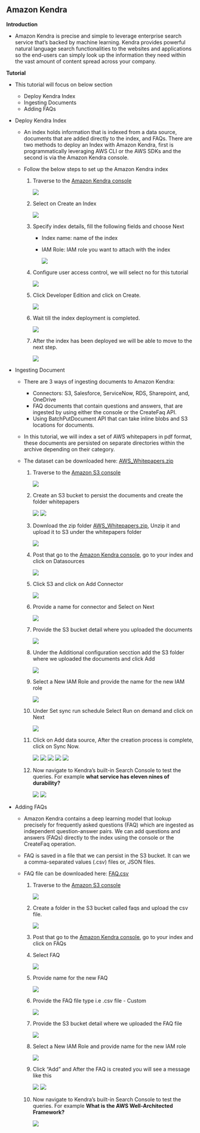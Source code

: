 ## Amazon Kendra

**Introduction**
- Amazon Kendra is precise and simple to leverage enterprise search service that’s backed by machine learning. Kendra provides powerful natural language search functionalities to the websites and applications so the end-users can simply look up the information they need within the vast amount of content spread across your company.

**Tutorial**
- This tutorial will focus on below section
  
  - Deploy Kendra Index
  - Ingesting Documents
  - Adding FAQs

- Deploy Kendra Index

    - An index holds information that is indexed from a data source, documents that are added directly to the index, and FAQs. There are two methods to deploy an Index with Amazon Kendra, first is programmatically leveraging AWS CLI or the AWS SDKs and the second is via the Amazon Kendra console.
    - Follow the below steps to set up the Amazon Kendra index
    
        1. Traverse to the <a href="https://console.aws.amazon.com/kendra/">Amazon Kendra console</a> 

           <img src="images/image1.png" class="inline"/> 
           
        2. Select on Create an Index 

           <img src="images/image2.png" class="inline"/>    
        
        3. Specify index details, fill the following fields and choose Next

            - Index name: name of the index
            - IAM Role: IAM role you want to attach with the index

              <img src="images/image3.png" class="inline"/> 
        
        4. Configure user access control, we will select no for this tutorial
        
           <img src="images/image4.png" class="inline"/> 
        
        5. Click Developer Edition and click on Create.
        
           <img src="images/image5.png" class="inline"/> 
        
        6. Wait till the index deployment is completed.
        
           <img src="images/image6.png" class="inline"/> 
        
        7. After the index has been deployed we will be able to move to the next step.
        
           <img src="images/image7.png" class="inline"/> 

- Ingesting Document

    - There are 3 ways of ingesting documents to Amazon Kendra:
      - Connectors: S3, Salesforce, ServiceNow, RDS, Sharepoint, and, OneDrive
      - FAQ documents that contain questions and answers, that are ingested by using either the console or the CreateFaq API.
      - Using BatchPutDocument API that can take inline blobs and S3 locations for documents.
    - In this tutorial, we will index a set of AWS whitepapers in pdf format, these documents are persisted on separate directories within the archive depending on their category.
    - The dataset can be downloaded here: <a href="https://github.com/sanchitdilipjain/aws-kendra/blob/main/AWS_Whitepapers.zip">AWS_Whitepapers.zip</a> 
        
        1. Traverse to the <a href="https://console.aws.amazon.com/s3/">Amazon S3 console</a>
  
           <img src="images/image8.png" class="inline"/> 
           
        2. Create an S3 bucket to persist the documents and create the folder whitepapers

           <img src="images/image9.png" class="inline"/>   
           
           <img src="images/image10.png" class="inline"/> 
        
        3. Download the zip folder <a href="https://github.com/sanchitdilipjain/aws-kendra/blob/main/AWS_Whitepapers.zip">AWS_Whitepapers.zip</a>, Unzip it and upload it to S3 under the whitepapers folder

           <img src="images/image11.png" class="inline"/> 
        
        4. Post that go to the <a href="https://console.aws.amazon.com/kendra/">Amazon Kendra console</a>, go to your index and click on Datasources
    
           <img src="images/image12.png" class="inline"/> 
        
        5. Click S3 and click on Add Connector
    
           <img src="images/image13.png" class="inline"/> 
        
        6. Provide a name for connector and Select on Next
    
           <img src="images/image14.png" class="inline"/> 
           
        7. Provide the S3 bucket detail where you uploaded the documents
    
           <img src="images/image15.png" class="inline"/> 
        
        8. Under the Additional configuration secction add the S3 folder where we uploaded the documents and click Add 
    
           <img src="images/image16.png" class="inline"/> 
        
        9. Select a New IAM Role and provide the name for the new IAM role
    
           <img src="images/image17.png" class="inline"/> 
           
        10. Under Set sync run schedule Select Run on demand and click on Next
    
            <img src="images/image18.png" class="inline"/> 
        
        11. Click on Add data source, After the creation process is complete, click on Sync Now.
    
            <img src="images/image19.png" class="inline"/>
            
            <img src="images/image20.png" class="inline"/>
            
            <img src="images/image21.png" class="inline"/>
            
            <img src="images/image22.png" class="inline"/>
            
            <img src="images/image23.png" class="inline"/>
        
        12. Now navigate to Kendra’s built-in Search Console to test the queries. For example **what service has eleven nines of durability?**

            <img src="images/image24.png" class="inline"/>
            
            <img src="images/image25.png" class="inline"/>
    
 - Adding FAQs
    
    - Amazon Kendra contains a deep learning model that lookup precisely for frequently asked questions (FAQ) which are ingested as independent question-answer pairs. We can add questions and answers (FAQs) directly to the index using the console or the CreateFaq operation.
    - FAQ is saved in a file that we can persist in the S3 bucket. It can we a comma-separated values (.csv) files or, JSON files.
    - FAQ file can be downloaded here: <a href="https://github.com/sanchitdilipjain/aws-kendra/blob/main/FAQ.csv">FAQ.csv</a> 
       
        1. Traverse to the <a href="https://console.aws.amazon.com/s3/">Amazon S3 console</a>
  
           <img src="images/image8.png" class="inline"/> 
        
        2. Create a folder in the S3 bucket called faqs and upload the csv file.
  
           <img src="images/image26.png" class="inline"/> 
        
        3. Post that go to the <a href="https://console.aws.amazon.com/kendra/">Amazon Kendra console</a>, go to your index and click on FAQs
            
        4. Select FAQ
  
           <img src="images/image28.png" class="inline"/> 
        
        5. Provide name for the new FAQ
  
           <img src="images/image29.png" class="inline"/> 
        
        6. Provide the FAQ file type i.e .csv file - Custom
    
           <img src="images/image30.png" class="inline"/> 
        
        7. Provide the S3 bucket detail where we uploaded the FAQ file
  
           <img src="images/image31.png" class="inline"/> 
           
        8. Select a New IAM Role and provide name for the new IAM role   
           
           <img src="images/image32.png" class="inline"/> 
           
        10. Click “Add” and After the FAQ is created you will see a message like this
            
            <img src="images/image33.png" class="inline"/> 
            
            <img src="images/image34.png" class="inline"/>  
        
        11. Now navigate to Kendra’s built-in Search Console to test the queries. For example **What is the AWS Well-Architected Framework?**

            <img src="images/image35.png" class="inline"/>  

